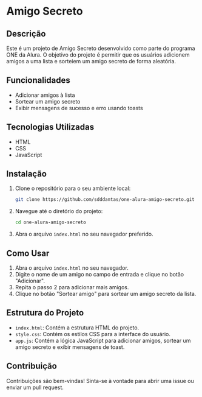 # Amigo Secreto

## Descrição

Este é um projeto de Amigo Secreto desenvolvido como parte do programa ONE da Alura. O objetivo do projeto é permitir que os usuários adicionem amigos a uma lista e sorteiem um amigo secreto de forma aleatória.

## Funcionalidades

- Adicionar amigos à lista
- Sortear um amigo secreto
- Exibir mensagens de sucesso e erro usando toasts

## Tecnologias Utilizadas

- HTML
- CSS
- JavaScript

## Instalação

1. Clone o repositório para o seu ambiente local:

   ```bash
   git clone https://github.com/sdddantas/one-alura-amigo-secreto.git
   ```

2. Navegue até o diretório do projeto:

   ```bash
   cd one-alura-amigo-secreto
   ```

3. Abra o arquivo `index.html` no seu navegador preferido.

## Como Usar

1. Abra o arquivo `index.html` no seu navegador.
2. Digite o nome de um amigo no campo de entrada e clique no botão "Adicionar".
3. Repita o passo 2 para adicionar mais amigos.
4. Clique no botão "Sortear amigo" para sortear um amigo secreto da lista.

## Estrutura do Projeto

- `index.html`: Contém a estrutura HTML do projeto.
- `style.css`: Contém os estilos CSS para a interface do usuário.
- `app.js`: Contém a lógica JavaScript para adicionar amigos, sortear um amigo secreto e exibir mensagens de toast.

## Contribuição

Contribuições são bem-vindas! Sinta-se à vontade para abrir uma issue ou enviar um pull request.
